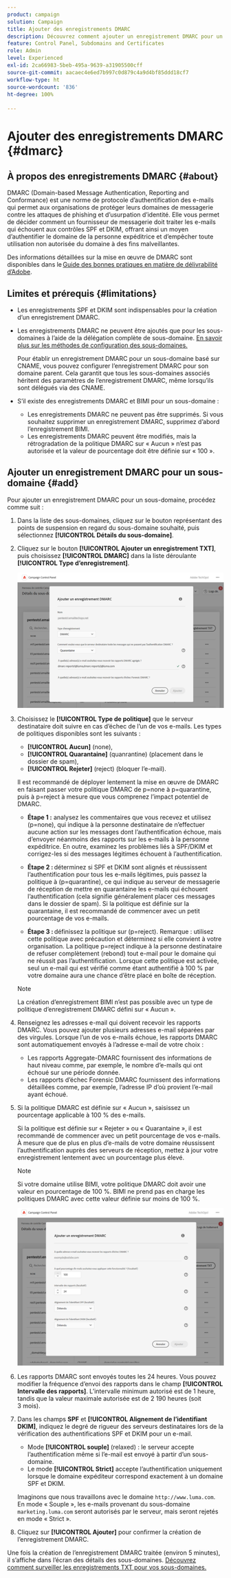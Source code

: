 ```yaml
---
product: campaign
solution: Campaign
title: Ajouter des enregistrements DMARC
description: Découvrez comment ajouter un enregistrement DMARC pour un sous-domaine.
feature: Control Panel, Subdomains and Certificates
role: Admin
level: Experienced
exl-id: 2ca66983-5beb-495a-9639-a31905500cff
source-git-commit: aacaec4e6ed7b997c0d879c4a9d4bf85ddd18cf7
workflow-type: ht
source-wordcount: '836'
ht-degree: 100%

---
```


# Ajouter des enregistrements DMARC {#dmarc}

## À propos des enregistrements DMARC {#about}

DMARC (Domain-based Message Authentication, Reporting and Conformance) est une norme de protocole d’authentification des e-mails qui permet aux organisations de protéger leurs domaines de messagerie contre les attaques de phishing et d’usurpation d’identité. Elle vous permet de décider comment un fournisseur de messagerie doit traiter les e-mails qui échouent aux contrôles SPF et DKIM, offrant ainsi un moyen d’authentifier le domaine de la personne expéditrice et d’empêcher toute utilisation non autorisée du domaine à des fins malveillantes.

Des informations détaillées sur la mise en œuvre de DMARC sont disponibles dans le [Guide des bonnes pratiques en matière de délivrabilité d’Adobe](https://experienceleague.adobe.com/docs/deliverability-learn/deliverability-best-practice-guide/additional-resources/technotes/implement-dmarc.html?lang=fr).

## Limites et prérequis {#limitations}

* Les enregistrements SPF et DKIM sont indispensables pour la création d’un enregistrement DMARC.
* Les enregistrements DMARC ne peuvent être ajoutés que pour les sous-domaines à l’aide de la délégation complète de sous-domaine. [En savoir plus sur les méthodes de configuration des sous-domaines.](subdomains-branding.md#subdomain-delegation-methods)

  Pour établir un enregistrement DMARC pour un sous-domaine basé sur CNAME, vous pouvez configurer l’enregistrement DMARC pour son domaine parent. Cela garantit que tous les sous-domaines associés héritent des paramètres de l’enregistrement DMARC, même lorsqu’ils sont délégués via des CNAME.

* S’il existe des enregistrements DMARC et BIMI pour un sous-domaine :
   * Les enregistrements DMARC ne peuvent pas être supprimés. Si vous souhaitez supprimer un enregistrement DMARC, supprimez d’abord l’enregistrement BIMI.
   * Les enregistrements DMARC peuvent être modifiés, mais la rétrogradation de la politique DMARC sur « Aucun » n’est pas autorisée et la valeur de pourcentage doit être définie sur « 100 ».

## Ajouter un enregistrement DMARC pour un sous-domaine {#add}

Pour ajouter un enregistrement DMARC pour un sous-domaine, procédez comme suit :

1. Dans la liste des sous-domaines, cliquez sur le bouton représentant des points de suspension en regard du sous-domaine souhaité, puis sélectionnez **[!UICONTROL Détails du sous-domaine]**.

1. Cliquez sur le bouton **[!UICONTROL Ajouter un enregistrement TXT]**, puis choisissez **[!UICONTROL DMARC]** dans la liste déroulante **[!UICONTROL Type d’enregistrement]**.

   ![](assets/dmarc-add.png)

1. Choisissez le **[!UICONTROL Type de politique]** que le serveur destinataire doit suivre en cas d’échec de l’un de vos e-mails. Les types de politiques disponibles sont les suivants :

   * **[!UICONTROL Aucun]** (none),
   * **[!UICONTROL Quarantaine]** (quanrantine) (placement dans le dossier de spam),
   * **[!UICONTROL Rejeter]** (reject) (bloquer l’e-mail).

   Il est recommandé de déployer lentement la mise en œuvre de DMARC en faisant passer votre politique DMARC de p=none à p=quarantine, puis à p=reject à mesure que vous comprenez l’impact potentiel de DMARC.

   * **Étape 1 :** analysez les commentaires que vous recevez et utilisez (p=none), qui indique à la personne destinataire de n’effectuer aucune action sur les messages dont l’authentification échoue, mais d’envoyer néanmoins des rapports sur les e-mails à la personne expéditrice. En outre, examinez les problèmes liés à SPF/DKIM et corrigez-les si des messages légitimes échouent à l’authentification.

   * **Étape 2 :** déterminez si SPF et DKIM sont alignés et réussissent l’authentification pour tous les e-mails légitimes, puis passez la politique à (p=quarantine), ce qui indique au serveur de messagerie de réception de mettre en quarantaine les e-mails qui échouent l’authentification (cela signifie généralement placer ces messages dans le dossier de spam). Si la politique est définie sur la quarantaine, il est recommandé de commencer avec un petit pourcentage de vos e-mails.

   * **Étape 3 :** définissez la politique sur (p=reject). Remarque : utilisez cette politique avec précaution et déterminez si elle convient à votre organisation. La politique p=reject indique à la personne destinataire de refuser complètement (rebond) tout e-mail pour le domaine qui ne réussit pas l’authentification. Lorsque cette politique est activée, seul un e-mail qui est vérifié comme étant authentifié à 100 % par votre domaine aura une chance d’être placé en boîte de réception.

   >[!NOTE]
   >
   > La création d’enregistrement BIMI n’est pas possible avec un type de politique d’enregistrement DMARC défini sur « Aucun ».

1. Renseignez les adresses e-mail qui doivent recevoir les rapports DMARC. Vous pouvez ajouter plusieurs adresses e-mail séparées par des virgules. Lorsque l’un de vos e-mails échoue, les rapports DMARC sont automatiquement envoyés à l’adresse e-mail de votre choix :

   * Les rapports Aggregate-DMARC fournissent des informations de haut niveau comme, par exemple, le nombre d’e-mails qui ont échoué sur une période donnée.
   * Les rapports d’échec Forensic DMARC fournissent des informations détaillées comme, par exemple, l’adresse IP d’où provient l’e-mail ayant échoué.

1. Si la politique DMARC est définie sur « Aucun », saisissez un pourcentage applicable à 100 % des e-mails.

   Si la politique est définie sur « Rejeter » ou « Quarantaine », il est recommandé de commencer avec un petit pourcentage de vos e-mails. À mesure que de plus en plus d’e-mails de votre domaine réussissent l’authentification auprès des serveurs de réception, mettez à jour votre enregistrement lentement avec un pourcentage plus élevé.

   >[!NOTE]
   >
   >Si votre domaine utilise BIMI, votre politique DMARC doit avoir une valeur en pourcentage de 100 %. BIMI ne prend pas en charge les politiques DMARC avec cette valeur définie sur moins de 100 %.

   ![](assets/dmarc-add2.png)

1. Les rapports DMARC sont envoyés toutes les 24 heures. Vous pouvez modifier la fréquence d’envoi des rapports dans le champ **[!UICONTROL Intervalle des rapports]**. L’intervalle minimum autorisé est de 1 heure, tandis que la valeur maximale autorisée est de 2 190 heures (soit 3 mois).

1. Dans les champs **SPF** et **[!UICONTROL Alignement de l’identifiant DKIM]**, indiquez le degré de rigueur des serveurs destinataires lors de la vérification des authentifications SPF et DKIM pour un e-mail.

   * Mode **[!UICONTROL souple]** (relaxed) : le serveur accepte l’authentification même si l’e-mail est envoyé à partir d’un sous-domaine.
   * Le mode **[!UICONTROL Strict]** accepte l’authentification uniquement lorsque le domaine expéditeur correspond exactement à un domaine SPF et DKIM.

   Imaginons que nous travaillons avec le domaine `http://www.luma.com`. En mode « Souple », les e-mails provenant du sous-domaine `marketing.luma.com` seront autorisés par le serveur, mais seront rejetés en mode « Strict ».

1. Cliquez sur **[!UICONTROL Ajouter]** pour confirmer la création de l’enregistrement DMARC.

Une fois la création de l’enregistrement DMARC traitée (environ 5 minutes), il s’affiche dans l’écran des détails des sous-domaines. [Découvrez comment surveiller les enregistrements TXT pour vos sous-domaines.](gs-txt-records.md#monitor)
